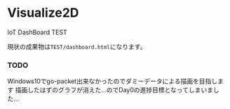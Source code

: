 # Visualize2D
IoT DashBoard TEST

現状の成果物は`TEST/dashboard.html`になります。

### TODO
Windows10でgo-packet出来なかったのでダミーデータによる描画を目指します
描画したはずのグラフが消えた...のでDay0の進捗目標となってしまいました...
